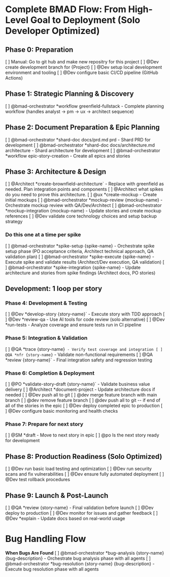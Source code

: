 # Complete BMAD Flow: From High-Level Goal to Deployment (Solo Developer Optimized)

## Phase 0: Preparation 
[ ] Manual: Go to git hub and make new repositry for this project
[ ] @Dev create development branch for {Project}
[ ] @Dev setup local development environment and tooling
[ ] @Dev configure basic CI/CD pipeline (GitHub Actions)

## Phase 1: Strategic Planning & Discovery
[ ] @bmad-orchestrator *workflow greenfield-fullstack - Complete planning workflow (handles analyst → pm → ux → architect sequence)

## Phase 2: Document Preparation & Epic Planning
[ ] @bmad-orchestrator *shard-doc docs/prd.md prd - Shard PRD for development
[ ] @bmad-orchestrator *shard-doc docs/architecture.md architecture - Shard architecture for development
[ ] @bmad-orchestrator *workflow epic-story-creation - Create all epics and stories

## Phase 3: Architecture & Design
[ ] @Architect *create-brownfield-architecture` - Replace with greenfield  as needed. Plan integration points and components
[ ] @Architect what spikes do you need to prove this architecture.
[ ] @ux *create-mockup - Create initial mockups
[ ] @bmad-orchestrator *mockup-review {mockup-name} - Orchestrate mockup review with QA/Dev/Architect
[ ] @bmad-orchestrator *mockup-integration {mockup-name} - Update stories and create mockup references
[ ] @Dev validate core technology choices and setup backup strategy

### Do this one at a time per spike
[ ] @bmad-orchestrator *spike-setup {spike-name} - Orchestrate spike setup phase (PO acceptance criteria, Architect technical approach, QA validation plan)
[ ] @bmad-orchestrator *spike-execute {spike-name} - Execute spike and validate results (Architect/Dev execution, QA validation)
[ ] @bmad-orchestrator *spike-integration {spike-name} - Update architecture and stories from spike findings (Architect docs, PO stories)

## Development: 1 loop per story

### Phase 4: Development & Testing
[ ] @Dev *develop-story {story-name}` - Execute story with TDD approach
[ ] @Dev *review-qa - Use AI tools for code review (solo alternative)
[ ] @Dev *run-tests - Analyze coverage and ensure tests run in CI pipeline

### Phase 5: Integration & Validation
[ ] @QA *trace {story-name}` - Verify test coverage and integration
[ ] @QA *nfr {story-name}` - Validate non-functional requirements
[ ] @QA *review {story-name}` - Final integration safety and regression testing

### Phase 6: Completion & Deployment
[ ] @PO *validate-story-draft {story-name}` - Validate business value delivery
[ ] @Architect *document-project - Update architecture docs if needed
[ ] @Dev push all to git
[ ] @dev merge feature branch with main branch
[ ] @dev remove feature branch
[ ] @dev push all to git
-- if end of all of the stories in the epic
[ ] @Dev deploy completed epic to production
[ ] @Dev configure basic monitoring and health checks

### Phase 7: Prepare for next story
[ ] @SM *draft - Move to next story in epic
[ ] @po Is the next story ready for development

## Phase 8: Production Readiness (Solo Optimized)
[ ] @Dev run basic load testing and optimization
[ ] @Dev run security scans and fix vulnerabilities
[ ] @Dev ensure fully automated deployment
[ ] @Dev test rollback procedures

## Phase 9: Launch & Post-Launch
[ ] @QA *review {story-name} - Final validation before launch
[ ] @Dev deploy to production
[ ] @Dev monitor for issues and gather feedback
[ ] @Dev *explain - Update docs based on real-world usage

# Bug Handling Flow
**When Bugs Are Found**
[ ] @bmad-orchestrator *bug-analysis {story-name} {bug-description} - Orchestrate bug analysis phase with all agents
[ ] @bmad-orchestrator *bug-resolution {story-name} {bug-description} - Execute bug resolution phase with all agents